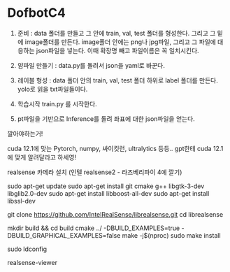 # DofbotC4

1. 준비 :
data 폴더를 만들고 그 안에 train, val, test 폴더를 형성한다.
그리고 그 밑에 image폴더를 만든다.
image폴더 안에는 png나 jpg파일, 그리고 그 파일에 대응하는 json파일을 넣는다.
이때 확장명 빼고 파일이름은 꼭 일치시킨다.

2. 얌파일 만들기 :
data.py를 돌려서 json을 yaml로 바꾼다.

3. 레이블 형성 :
data 폴더 안의 train, val, test 폴더 하위로 label 폴더를 만든다.
yolo로 읽을 txt파일들이다.

4. 학습시작
train.py 를 시작한다.

5. pt파일을 기반으로 Inference를 돌려 좌표에 대한 json파일을 얻는다.

깔아야하는거!

cuda 12.1에 맞는 Pytorch, numpy, 싸이킷런, ultralytics 등등.. gpt한테 cuda 12.1에 맞게 알려달라고 하세영! 

realsense 카메라 설치 (인텔 realsense2 - 라즈베리파이 4에 깔기)

sudo apt-get update
sudo apt-get install git cmake g++ libgtk-3-dev libglib2.0-dev
sudo apt-get install libboost-all-dev
sudo apt-get install libssl-dev

git clone https://github.com/IntelRealSense/librealsense.git
cd librealsense

mkdir build && cd build
cmake ../ -DBUILD_EXAMPLES=true -DBUILD_GRAPHICAL_EXAMPLES=false
make -j$(nproc)
sudo make install

sudo ldconfig

realsense-viewer

